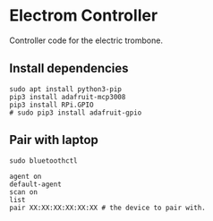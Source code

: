 # Electrom Controller
Controller code for the electric trombone.

## Install dependencies
```
sudo apt install python3-pip
pip3 install adafruit-mcp3008
pip3 install RPi.GPIO
# sudo pip3 install adafruit-gpio
```

## Pair with laptop
```
sudo bluetoothctl
```

```
agent on
default-agent
scan on
list
pair XX:XX:XX:XX:XX:XX # the device to pair with.
```
